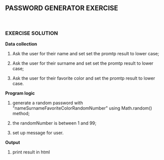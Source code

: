 ## PASSWORD GENERATOR EXERCISE

<br>

### EXERCISE SOLUTION

**Data collection**

1. Ask the user for their name and set set the promtp result to lower case;

2. Ask the user for their surname and set set the promtp result to lower case;

3. Ask the user for their favorite color and set the promtp result to lower case.


**Program logic**

1. generate a random password with "nameSurnameFavoriteColorRandomNumber" using Math.random() method;

2. the randomNumber is between 1 and 99;

3. set up message for user.

**Output**

1. print result in html 



